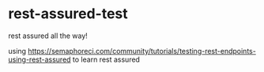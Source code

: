 # rest-assured-test
rest assured all the way!

using https://semaphoreci.com/community/tutorials/testing-rest-endpoints-using-rest-assured to learn rest assured
